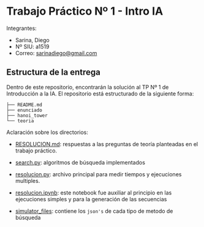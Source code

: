# Trabajo Práctico Nº 1 - Intro IA

Integrantes:
- Sarina, Diego 
- Nº SIU: a1519
- Correo: sarinadiego@gmail.com

## Estructura de la entrega

Dentro de este repositorio, encontrarán la solución al TP Nº 1 de Introducción a la IA. El repositorio está estructurado de la siguiente forma:

```
├── README.md
├── enunciado
├── hanoi_tower
└── teoria
```

Aclaración sobre los directorios:

- [RESOLUCION.md](/TP_1/teoria/RESOLUCION.md): respuestas a las preguntas de teoría planteadas en el trabajo práctico.

- [search.py](/TP_1/hanoi_tower/search.py): algoritmos de búsqueda implementados

- [resolucion.py](/TP_1/hanoi_tower/resolucion.py): archivo principal para medir tiempos y ejecuciones multiples.

- [resolucion.ipynb](/TP_1/hanoi_tower/resolucion.ipynb): este notebook fue auxiliar al principio en las ejecuciones simples y para la generación de las secuencias

- [simulator_files](/TP_1/hanoi_tower/simulator_files/): contiene los `json's` de cada tipo de metodo de búsqueda 